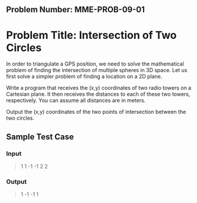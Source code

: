 Problem Number: MME-PROB-09-01
------------------------------

Problem Title: Intersection of Two Circles
==========================================

In order to triangulate a GPS position, we need to solve the mathematical problem of finding the intersection of multiple spheres in 3D space. Let us first solve a simpler problem of finding a location on a 2D plane.

Write a program that receives the (x,y) coordinates of two radio towers on a Cartesian plane. It then receives the distances to each of these two towers, respectively. You can assume all distances are in meters.

Output the (x,y) coordinates of the two points of intersection between the two circles.

Sample Test Case
----------------

### Input

> 1 1
> -1 -1
> 2
> 2

### Output

> 1 -1
> -1 1
